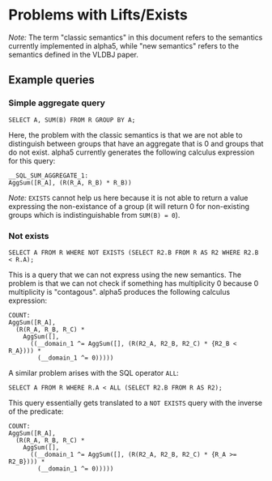 # Problems with Lifts/Exists

*Note:* The term "classic semantics" in this document refers to the semantics currently implemented in alpha5, while "new semantics" refers to the semantics defined in the VLDBJ paper.

## Example queries

### Simple aggregate query

```
SELECT A, SUM(B) FROM R GROUP BY A;
```

Here, the problem with the classic semantics is that we are not able to distinguish between groups that have an aggregate that is 0 and groups that do not exist.
alpha5 currently generates the following calculus expression for this query:

```
__SQL_SUM_AGGREGATE_1:
AggSum([R_A], (R(R_A, R_B) * R_B))
```

*Note:* `EXISTS` cannot help us here because it is not able to return a value expressing the non-existance of a group (it will return 0 for non-existing groups which is indistinguishable from `SUM(B) = 0`).

### Not exists

```
SELECT A FROM R WHERE NOT EXISTS (SELECT R2.B FROM R AS R2 WHERE R2.B < R.A);
```

This is a query that we can not express using the new semantics.
The problem is that we can not check if something has multiplicity 0 because 0 multiplicity is "contagous".
alpha5 produces the following calculus expression:

```
COUNT:
AggSum([R_A],
  (R(R_A, R_B, R_C) *
    AggSum([],
      ((__domain_1 ^= AggSum([], (R(R2_A, R2_B, R2_C) * {R2_B < R_A}))) *
        (__domain_1 ^= 0)))))
```

A similar problem arises with the SQL operator `ALL`:

```
SELECT A FROM R WHERE R.A < ALL (SELECT R2.B FROM R AS R2);
```

This query essentially gets translated to a `NOT EXISTS` query with the inverse of the predicate:

```
COUNT:
AggSum([R_A],
  (R(R_A, R_B, R_C) *
    AggSum([],
      ((__domain_1 ^= AggSum([], (R(R2_A, R2_B, R2_C) * {R_A >= R2_B}))) *
        (__domain_1 ^= 0)))))
```

